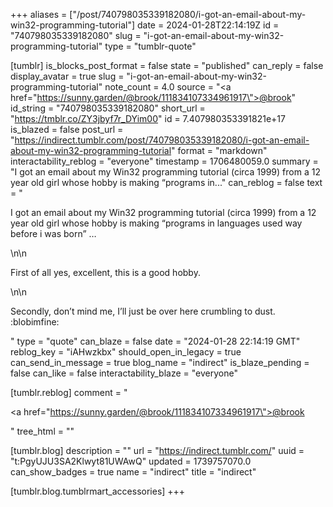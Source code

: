 +++
aliases = ["/post/740798035339182080/i-got-an-email-about-my-win32-programming-tutorial"]
date = 2024-01-28T22:14:19Z
id = "740798035339182080"
slug = "i-got-an-email-about-my-win32-programming-tutorial"
type = "tumblr-quote"

[tumblr]
is_blocks_post_format = false
state = "published"
can_reply = false
display_avatar = true
slug = "i-got-an-email-about-my-win32-programming-tutorial"
note_count = 4.0
source = "<a href=\"https://sunny.garden/@brook/111834107334961917\">@brook</a>"
id_string = "740798035339182080"
short_url = "https://tmblr.co/ZY3jbyf7r_DYim00"
id = 7.407980353391821e+17
is_blazed = false
post_url = "https://indirect.tumblr.com/post/740798035339182080/i-got-an-email-about-my-win32-programming-tutorial"
format = "markdown"
interactability_reblog = "everyone"
timestamp = 1706480059.0
summary = "I got an email about my Win32 programming tutorial (circa 1999) from a 12 year old girl whose hobby is making “programs in..."
can_reblog = false
text = "<p>I got an email about my Win32 programming tutorial (circa 1999) from a 12 year old girl whose hobby is making &ldquo;programs in languages used way before i was born&rdquo; &hellip;</p>\n\n<p>First of all yes, excellent, this is a good hobby.</p>\n\n<p>Secondly, don&rsquo;t mind me, I&rsquo;ll just be over here crumbling to dust. :blobimfine:</p>"
type = "quote"
can_blaze = false
date = "2024-01-28 22:14:19 GMT"
reblog_key = "iAHwzkbx"
should_open_in_legacy = true
can_send_in_message = true
blog_name = "indirect"
is_blaze_pending = false
can_like = false
interactability_blaze = "everyone"

[tumblr.reblog]
comment = "<p><a href=\"https://sunny.garden/@brook/111834107334961917\">@brook</a></p>"
tree_html = ""

[tumblr.blog]
description = ""
url = "https://indirect.tumblr.com/"
uuid = "t:PgyUJU3SA2Klwyt81UWAwQ"
updated = 1739757070.0
can_show_badges = true
name = "indirect"
title = "indirect"

[tumblr.blog.tumblrmart_accessories]
+++
